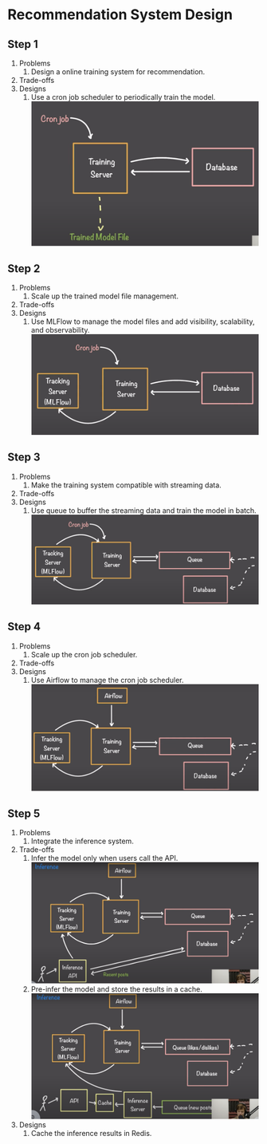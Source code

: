 # Recommendation System Design

## Step 1

1. Problems
   1. Design a online training system for recommendation.
2. Trade-offs
3. Designs
   1. Use a cron job scheduler to periodically train the model.
   ![step_01](./diagrams/step_01.png)

## Step 2

1. Problems
   1. Scale up the trained model file management.
2. Trade-offs
3. Designs
   1. Use MLFlow to manage the model files and add visibility, scalability, and observability.
   ![step_02](./diagrams/step_02.png)

## Step 3

1. Problems
   1. Make the training system compatible with streaming data.
2. Trade-offs
3. Designs
   1. Use queue to buffer the streaming data and train the model in batch.
   ![step_03](./diagrams/step_03.png)

## Step 4

1. Problems
   1. Scale up the cron job scheduler.
2. Trade-offs
3. Designs
   1. Use Airflow to manage the cron job scheduler.
   ![step_04](./diagrams/step_04.png)

## Step 5

1. Problems
   1. Integrate the inference system.
2. Trade-offs
   1. Infer the model only when users call the API.
   ![step_05_1](./diagrams/step_05_1.png)
   2. Pre-infer the model and store the results in a cache.
   ![step_05_2](./diagrams/step_05_2.png)
3. Designs
   1. Cache the inference results in Redis.
